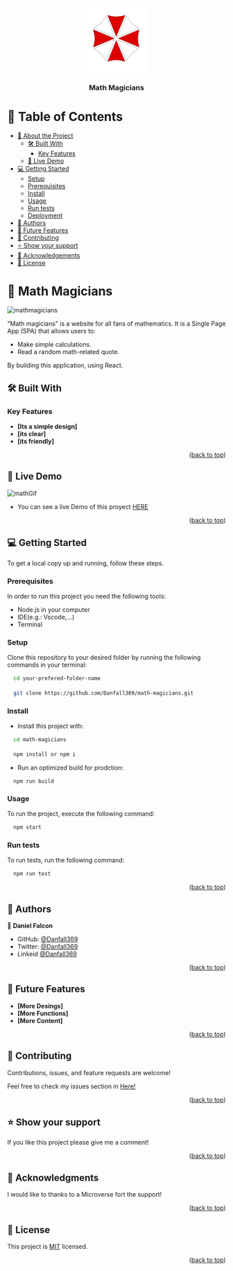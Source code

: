 <a name="readme-top"></a>

<div align="center">
  <img src="./Readme/Umbrella.png" alt="logo" width="140"  height="auto" />
  <br/>

  <h3><b>Math Magicians</b></h3>

</div>


# 📗 Table of Contents

- [📖 About the Project](#about-project)
  - [🛠 Built With](#built-with)
    - [Key Features](#key-features)
  - [🚀 Live Demo](#live-demo)
- [💻 Getting Started](#getting-started)
  - [Setup](#setup)
  - [Prerequisites](#prerequisites)
  - [Install](#install)
  - [Usage](#usage)
  - [Run tests](#run-tests)
  - [Deployment](#deployment)
- [👥 Authors](#authors)
- [🔭 Future Features](#future-features)
- [🤝 Contributing](#contributing)
- [⭐️ Show your support](#support)
- [🙏 Acknowledgements](#acknowledgements)
- [📝 License](#license)


# 📖 Math Magicians <a name="about-project"></a>


![mathmagicians](https://github.com/Danfall369/math-magicians/assets/122949998/2a6ca8f5-b9eb-4a75-82ab-b1a2492d7f23)


"Math magicians" is a website for all fans of mathematics. It is a Single Page App (SPA) that allows users to:

- Make simple calculations.
- Read a random math-related quote.

By building this application, using React.

## 🛠 Built With <a name="built-with"></a>

### Key Features <a name="key-features"></a>

- **[Its a simple design]**
- **[its clear]**
- **[its friendly]**

<p align="right">(<a href="#readme-top">back to top</a>)</p>


## 🚀 Live Demo <a name="live-demo"></a>

![mathGif](https://www.webmobilefirst.com/en/screencasts/azRPdLMjN8/)

- You can see a live Demo of this proyect <a href="https://danfall-react-calculator.netlify.app/" >HERE</a>

<p align="right">(<a href="#readme-top">back to top</a>)</p>


## 💻 Getting Started <a name="getting-started"></a>

To get a local copy up and running, follow these steps.

### Prerequisites

In order to run this project you need the following tools:
- Node.js in your computer
- IDE(e.g.: Vscode,...)
- Terminal

### Setup

Clone this repository to your desired folder by running the following commands in your terminal:

```sh
  cd your-prefered-folder-name
  
  git clone https://github.com/Danfall369/math-magicians.git
```

### Install

- Install this project with:

```sh
  cd math-magicians

  npm install or npm i
```

- Run an optimized build for prodction:
```
  npm run build
```

### Usage

To run the project, execute the following command:

```sh
  npm start

```

### Run tests

To run tests, run the following command:

```sh
  npm run test
```

<p align="right">(<a href="#readme-top">back to top</a>)</p>



## 👥 Authors <a name="authors"></a>


👤 **Daniel Falcon**

- GitHub: [@Danfall369](https://github.com/Danfall369)
- Twitter: [@Danfall369](https://twitter.com/Danfall369)
- Linkeid [@Danfall369](https://www.linkedin.com/in/danfall369/)

<p align="right">(<a href="#readme-top">back to top</a>)</p>


## 🔭 Future Features <a name="future-features"></a>

- **[More Desings]**
- **[More Functions]**
- **[More Content]**

<p align="right">(<a href="#readme-top">back to top</a>)</p>


## 🤝 Contributing <a name="contributing"></a>

Contributions, issues, and feature requests are welcome!

Feel free to check my issues section in <a href="https://github.com/Danfall369/math-magicians/issues">Here!</a>

<p align="right">(<a href="#readme-top">back to top</a>)</p>


## ⭐️ Show your support <a name="support"></a>


If you like this project please give me a comment!

<p align="right">(<a href="#readme-top">back to top</a>)</p>


## 🙏 Acknowledgments <a name="acknowledgements"></a>


I would like to thanks to a Microverse fort the support!

<p align="right">(<a href="#readme-top">back to top</a>)</p>


## 📝 License <a name="license"></a>

This project is [MIT](./Readme/LICENSE) licensed.

<p align="right">(<a href="#readme-top">back to top</a>)</p>
